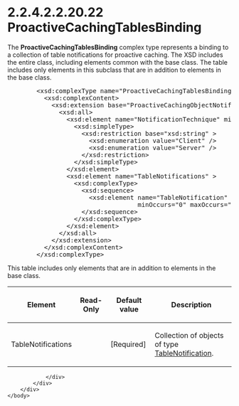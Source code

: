 <html dir="LTR" xmlns:mshelp="http://msdn.microsoft.com/mshelp" xmlns:ddue="http://ddue.schemas.microsoft.com/authoring/2003/5" xmlns:xlink="http://www.w3.org/1999/xlink" xmlns:tool="http://www.microsoft.com/tooltip">
    <head>
        <meta http-equiv="Content-Type" content="text/html; CHARSET=utf-8"></meta>
        <meta name="save" content="history"></meta>
        <title>2.2.4.2.2.20.22 ProactiveCachingTablesBinding</title>
        <xml>
            <mshelp:toctitle title="2.2.4.2.2.20.22 ProactiveCachingTablesBinding"></mshelp:toctitle>
            <mshelp:rltitle title="[MS-SSAS]: ProactiveCachingTablesBinding"></mshelp:rltitle>
            <mshelp:keyword index="A" term="3888e343-42b9-4efd-8e87-1e22e146861f"></mshelp:keyword>
            <mshelp:attr name="DCSext.ContentType" value="open specification"></mshelp:attr>
            <mshelp:attr name="AssetID" value="3888e343-42b9-4efd-8e87-1e22e146861f"></mshelp:attr>
            <mshelp:attr name="TopicType" value="kbRef"></mshelp:attr>
            <mshelp:attr name="DCSext.Title" value="[MS-SSAS]: ProactiveCachingTablesBinding" />
        </xml>
    </head>
    <body>
        <div id="header">
            <h1 class="heading">2.2.4.2.2.20.22 ProactiveCachingTablesBinding</h1>
        </div>
        <div id="mainSection">
            <div id="mainBody">
                <div id="allHistory" class="saveHistory"></div>
                <div id="sectionSection0" class="section" name="collapseableSection">
                    

<p>The <b>ProactiveCachingTablesBinding</b> complex type
represents a binding to a collection of table notifications for proactive
caching. The XSD includes the entire class, including elements common with the
base class. The table includes only elements in this subclass that are in
addition to elements in the base class.</p>

<dl>
<dd>
<div><pre>   &lt;xsd:complexType name=&quot;ProactiveCachingTablesBinding&quot; &gt;
     &lt;xsd:complexContent&gt;
       &lt;xsd:extension base=&quot;ProactiveCachingObjectNotificationBinding&quot;&gt;
         &lt;xsd:all&gt;
           &lt;xsd:element name=&quot;NotificationTechnique&quot; minOccurs=&quot;0&quot;&gt;
             &lt;xsd:simpleType&gt;
               &lt;xsd:restriction base=&quot;xsd:string&quot; &gt;
                 &lt;xsd:enumeration value=&quot;Client&quot; /&gt;
                 &lt;xsd:enumeration value=&quot;Server&quot; /&gt;
               &lt;/xsd:restriction&gt;
             &lt;/xsd:simpleType&gt;
           &lt;/xsd:element&gt;
           &lt;xsd:element name=&quot;TableNotifications&quot; &gt;
             &lt;xsd:complexType&gt;
               &lt;xsd:sequence&gt;
                 &lt;xsd:element name=&quot;TableNotification&quot;  type=&quot;TableNotification&quot;
                              minOccurs=&quot;0&quot; maxOccurs=&quot;unbounded&quot;/&gt;
               &lt;/xsd:sequence&gt;
             &lt;/xsd:complexType&gt;
           &lt;/xsd:element&gt;
         &lt;/xsd:all&gt;
       &lt;/xsd:extension&gt;
     &lt;/xsd:complexContent&gt;
   &lt;/xsd:complexType&gt;
</pre></div>
</dd></dl>

<p>This table includes only elements that are in addition to
elements in the base class.</p>

<table>
 <thead>
  <tr>
   <th>
   <p>Element</p>
   </th>
   <th>
   <p>Read-Only</p>
   </th>
   <th>
   <p>Default value</p>
   </th>
   <th>
   <p>Description</p>
   </th>
  </tr>
 </thead>
 <tr>
  <td>
  <p>TableNotifications</p>
  </td>
  <td>
  <p> </p>
  </td>
  <td>
  <p>[Required]</p>
  </td>
  <td>
  <p>Collection of objects of type <a href="3e4a46de-c872-4ad8-85a5-c9a18525aec8.html">TableNotification</a>.</p>
  </td>
 </tr>
</table>

<p> </p>


                </div>
            </div>
        </div>
    </body>
</html>